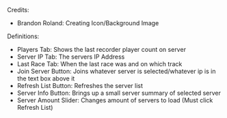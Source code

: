 Credits:
- Brandon Roland: Creating Icon/Background Image

Definitions:
- Players Tab: Shows the last recorder player count on server
- Server IP Tab: The servers IP Address
- Last Race Tab: When the last race was and on which track
- Join Server Button: Joins whatever server is selected/whatever ip is in the text box above it
- Refresh List Button: Refreshes the server list
- Server Info Button: Brings up a small server summary of selected server
- Server Amount Slider: Changes amount of servers to load (Must click Refresh List)
